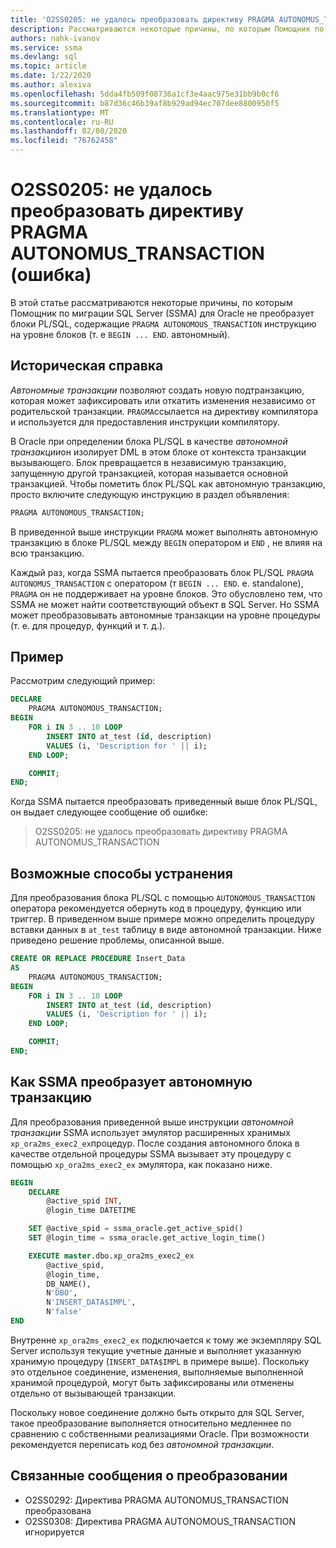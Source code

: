 ```yaml
---
title: 'O2SS0205: не удалось преобразовать директиву PRAGMA AUTONOMUS_TRANSACTION (ошибка)'
description: Рассматриваются некоторые причины, по которым Помощник по миграции SQL Server (SSMA) для Oracle не преобразуют блоки PL/SQL, содержащие директиву PRAGMA AUTONOMOUS_TRANSACTION, на уровне блока (т. е. автономный оператор BEGIN... КОНЕЦ).
authors: nahk-ivanov
ms.service: ssma
ms.devlang: sql
ms.topic: article
ms.date: 1/22/2020
ms.author: alexiva
ms.openlocfilehash: 5dda4fb509f08736a1cf3e4aac975e31bb9b0cf6
ms.sourcegitcommit: b87d36c46b39af8b929ad94ec707dee8800950f5
ms.translationtype: MT
ms.contentlocale: ru-RU
ms.lasthandoff: 02/08/2020
ms.locfileid: "76762458"
---
```

# <a name="o2ss0205-unable-to-convert-pragma-autonomus_transaction-error"></a>O2SS0205: не удалось преобразовать директиву PRAGMA AUTONOMUS_TRANSACTION (ошибка)

В этой статье рассматриваются некоторые причины, по которым Помощник по миграции SQL Server (SSMA) для Oracle не преобразует блоки PL/SQL, содержащие `PRAGMA AUTONOMOUS_TRANSACTION` инструкцию на уровне блоков (т. е `BEGIN ... END`. автономный).

## <a name="background"></a>Историческая справка

*Автономные транзакции* позволяют создать новую подтранзакцию, которая может зафиксировать или откатить изменения независимо от родительской транзакции. `PRAGMA`ссылается на директиву компилятора и используется для предоставления инструкции компилятору.

В Oracle при определении блока PL/SQL в качестве *автономной транзакции*он изолирует DML в этом блоке от контекста транзакции вызывающего. Блок превращается в независимую транзакцию, запущенную другой транзакцией, которая называется основной транзакцией. Чтобы пометить блок PL/SQL как автономную транзакцию, просто включите следующую инструкцию в раздел объявления:

```sql
PRAGMA AUTONOMOUS_TRANSACTION;
```

В приведенной выше инструкции `PRAGMA` может выполнять автономную транзакцию в блоке PL/SQL между `BEGIN` оператором и `END` , не влияя на всю транзакцию.

Каждый раз, когда SSMA пытается преобразовать блок PL/SQL `PRAGMA AUTONOMUS_TRANSACTION` с оператором (т `BEGIN ... END`. е. standalone), `PRAGMA` он не поддерживает на уровне блоков. Это обусловлено тем, что SSMA не может найти соответствующий объект в SQL Server. Но SSMA может преобразовывать автономные транзакции на уровне процедуры (т. е. для процедур, функций и т. д.).

## <a name="example"></a>Пример

Рассмотрим следующий пример:

```sql
DECLARE
    PRAGMA AUTONOMOUS_TRANSACTION;
BEGIN
    FOR i IN 3 .. 10 LOOP
        INSERT INTO at_test (id, description)
        VALUES (i, 'Description for ' || i);
    END LOOP;

    COMMIT;
END;
```

Когда SSMA пытается преобразовать приведенный выше блок PL/SQL, он выдает следующее сообщение об ошибке:

> O2SS0205: не удалось преобразовать директиву PRAGMA AUTONOMUS_TRANSACTION

## <a name="possible-remedies"></a>Возможные способы устранения

Для преобразования блока PL/SQL с помощью `AUTONOMOUS_TRANSACTION` оператора рекомендуется обернуть код в процедуру, функцию или триггер. В приведенном выше примере можно определить процедуру вставки данных в `at_test` таблицу в виде автономной транзакции. Ниже приведено решение проблемы, описанной выше.

```sql
CREATE OR REPLACE PROCEDURE Insert_Data
AS
    PRAGMA AUTONOMOUS_TRANSACTION;
BEGIN
    FOR i IN 3 .. 10 LOOP
        INSERT INTO at_test (id, description)
        VALUES (i, 'Description for ' || i);
    END LOOP;

    COMMIT;
END;
```

## <a name="how-ssma-converts-an-autonomous-transaction"></a>Как SSMA преобразует автономную транзакцию

Для преобразования приведенной выше инструкции *автономной транзакции* SSMA использует эмулятор расширенных хранимых `xp_ora2ms_exec2_ex`процедур. После создания автономного блока в качестве отдельной процедуры SSMA вызывает эту процедуру с помощью `xp_ora2ms_exec2_ex` эмулятора, как показано ниже.

```sql
BEGIN
    DECLARE
        @active_spid INT,
        @login_time DATETIME

    SET @active_spid = ssma_oracle.get_active_spid()
    SET @login_time = ssma_oracle.get_active_login_time()

    EXECUTE master.dbo.xp_ora2ms_exec2_ex
        @active_spid,
        @login_time,
        DB_NAME(),
        N'DBO',
        N'INSERT_DATA$IMPL',
        N'false'
END
```

Внутренне `xp_ora2ms_exec2_ex` подключается к тому же экземпляру SQL Server используя текущие учетные данные и выполняет указанную хранимую процедуру (`INSERT_DATA$IMPL` в примере выше). Поскольку это отдельное соединение, изменения, выполняемые выполненной хранимой процедурой, могут быть зафиксированы или отменены отдельно от вызывающей транзакции.

Поскольку новое соединение должно быть открыто для SQL Server, такое преобразование выполняется относительно медленнее по сравнению с собственными реализациями Oracle. При возможности рекомендуется переписать код без *автономной транзакции*.

## <a name="related-conversion-messages"></a>Связанные сообщения о преобразовании

* O2SS0292: Директива PRAGMA AUTONOMUS_TRANSACTION преобразована
* O2SS0308: Директива PRAGMA AUTONOMOUS_TRANSACTION игнорируется
